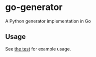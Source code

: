 # go-generator
A Python generator implementation in Go

## Usage
See [the test](generator_test.go) for example usage.
